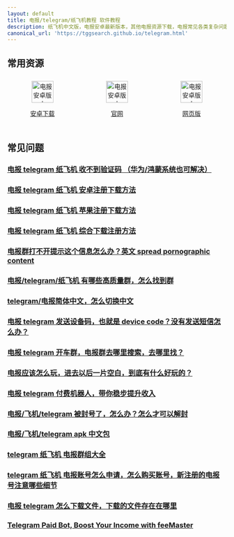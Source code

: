 ```yaml
---
layout: default
title: 电报/telegram/纸飞机教程 软件教程
description: 纸飞机中文版，电报安卓最新版本，其他电报资源下载，电报常见各类复杂问题，其中包含了大家常见的一些问题，比如切换 telegram 中文版，网页版地址，telegram 官网地址
canonical_url: 'https://tggsearch.github.io/telegram.html'
---
```

## 常用资源
<div style="display: flex;grid-template-columns: repeat(4, 1fr.html);align-items: start;gap: 10px;">
  <div style=" flex: 1;text-align: center;padding: 10px;box-sizing: border-box;">
    <a href="https://www.mediafire.com/file/bxyoyflc57fmz3i/Telegram+(1).apk/file" target="_blank">
        <img src="https://cdn.jsdelivr.net/gh/tggsearch/tggSearch.github.io/assets/img/telegram.png" alt="电报安卓版本" height=50px>
        <p>安卓下载</p>
    </a>
  </div>
   <div style=" flex: 1;text-align: center;padding: 10px;box-sizing: border-box;">
    <a href="https://telegram.org" target="_blank">
        <img src="https://cdn.jsdelivr.net/gh/tggsearch/tggSearch.github.io/assets/img/telegram.png" alt="电报安卓版本" height=50px>
        <p>官网</p>
    </a>
  </div>
    <div style=" flex: 1;text-align: center;padding: 10px;box-sizing: border-box;">
    <a href="https://web.telegram.org" target="_blank">
        <img src="https://cdn.jsdelivr.net/gh/tggsearch/tggSearch.github.io/assets/img/telegram.png" alt="电报安卓版本" height=50px>
        <p>网页版</p>
    </a>
  </div>
</div>

## 常见问题
### [电报 telegram 纸飞机 收不到验证码 （华为/鸿蒙系统也可解决）](./docs/telegram-no-sms-code.html)
### [电报 telegram 纸飞机 安卓注册下载方法](./docs/telegram-android.html)
### [电报 telegram 纸飞机 苹果注册下载方法](./docs/telegram-ios.html)
### [电报 telegram 纸飞机 综合下载注册方法](./docs/register.html)
### [电报群打不开提示这个信息怎么办？英文 spread pornographic content](./docs/telegram-group-spc.html)
### [电报/telegram/纸飞机 有哪些高质量群，怎么找到群](./docs/telegram-group.html)
### [telegram/电报简体中文，怎么切换中文](./docs/telegram-cn.html)
### [电报 telegram 发送设备码，也就是 device code？没有发送短信怎么办？](./docs/telegram-deive-code.html)
### [电报 telegram 开车群，电报群去哪里搜索，去哪里找？](./docs/telegram-driver-bus.html)
### [电报应该怎么玩，进去以后一片空白，到底有什么好玩的？](./docs/telegram-begain.html)
### [电报 telegram 付费机器人，带你稳步提升收入](./docs/pay-bot-cn.html)
### [电报/飞机/telegram 被封号了，怎么办？怎么才可以解封](./docs/telegram-account.html)
### [电报/飞机/telegram apk 中文包](./docs/telegram-apk.html)
### [telegram 纸飞机 电报群组大全](./docs/telegram-group-index.html)
### [telegram 纸飞机 电报账号怎么申请，怎么购买账号，新注册的电报号注意哪些细节](./docs/telegram-account-buy.html)
### [电报 telegram 怎么下载文件，下载的文件存在在哪里](./docs/telegram-file.html)
### [Telegram Paid Bot, Boost Your Income with feeMaster](./docs/pay-bot-en.html)


